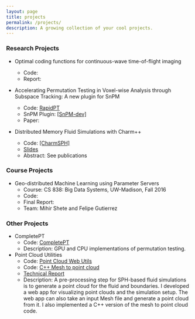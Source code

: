 ```yaml
---
layout: page
title: projects
permalink: /projects/
description: A growing collection of your cool projects.
---
```


### Research Projects

* Optimal coding functions for continuous-wave time-of-flight imaging
    - Code:
    - Report:

* Accelerating Permutation Testing in Voxel-wise Analysis through Subspace Tracking: A new plugin for SnPM
    - Code: [RapidPT](https://github.com/felipegb94/RapidPT)
    - SnPM Plugin: <a href="https://github.com/nicholst/SnPM-devel" target="_blank">[SnPM-dev]</a>
    - Paper:  

* Distributed Memory Fluid Simulations with Charm++
    - Code: <a href="https://github.com/uwsbel/CharmSPH" target="_blank">[CharmSPH]</a>
    - <a href="../assets/pdf/slides-asme2016.pdf" target="_blank">Slides</a>
    - Abstract: See publications  


### Course Projects

* Geo-distributed Machine Learning using Parameter Servers
    - Course: CS 838: Big Data Systems, UW-Madison, Fall 2016
    - Code:
    - Final Report: 
    - Team: Mihir Shete and Felipe Gutierrez

### Other Projects

* CompletePT
    - Code: [CompletePT](https://github.com/felipegb94/PointCloudWebUtils)
    - Description: GPU and CPU implementations of permutation testing.
* Point Cloud Utilities
    - Code: [Point Cloud Web Utils](https://github.com/felipegb94/PointCloudWebUtils)
    - Code: [C++ Mesh to point cloud](https://github.com/uwsbel/Mesh-to-pointcloud-tool)
    - [Technical Report](../assets/pdf/techreport-sbel2015.pdf)
    - Description: A pre-processing step for SPH-based fluid simulations is to generate a point cloud for the fluid and boundaries. I developed a web app for visualizing point clouds and the simulation setup. The web app can also take an input Mesh file and generate a point cloud from it. I also implemented a C++ version of the mesh to point cloud code.  


<!-- {% for project in site.projects %}

{% if project.redirect %}
<div class="project">
    <div class="thumbnail">
        <a href="{{ project.redirect }}" target="_blank">
        {% if project.img %}
        <img class="thumbnail" src="{{ project.img | prepend: site.baseurl | prepend: site.url }}"/>
        {% else %}
        <div class="thumbnail blankbox"></div>
        {% endif %}    
        <span>
            <h1>{{ project.title }}</h1>
            <br/>
            <p>{{ project.description }}</p>
        </span>
        </a>
    </div>
</div>
{% else %}

<div class="project ">
    <div class="thumbnail">
        <a href="{{ project.url | prepend: site.baseurl | prepend: site.url }}">
        {% if project.img %}
        <img class="thumbnail" src="{{ project.img | prepend: site.baseurl | prepend: site.url }}"/>
        {% else %}
        <div class="thumbnail blankbox"></div>
        {% endif %}    
        <span>
            <h1>{{ project.title }}</h1>
            <br/>
            <p>{{ project.description }}</p>
        </span>
        </a>
    </div>
</div>

{% endif %}

{% endfor %}
 -->
